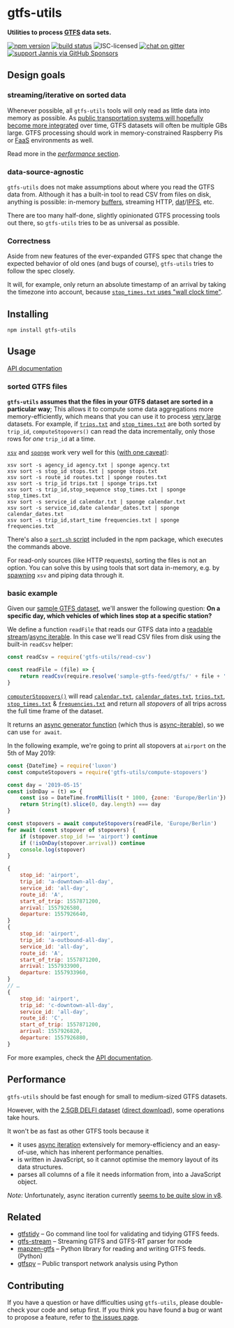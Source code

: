 # gtfs-utils

**Utilities to process [GTFS](https://gtfs.org/reference/static/) data sets.**

[![npm version](https://img.shields.io/npm/v/gtfs-utils.svg)](https://www.npmjs.com/package/gtfs-utils)
[![build status](https://api.travis-ci.org/public-transport/gtfs-utils.svg?branch=master)](https://travis-ci.org/public-transport/gtfs-utils)
![ISC-licensed](https://img.shields.io/github/license/public-transport/gtfs-utils.svg)
[![chat on gitter](https://badges.gitter.im/public-transport/Lobby.svg)](https://gitter.im/public-transport/Lobby)
[![support Jannis via GitHub Sponsors](https://img.shields.io/badge/support%20Jannis-donate-fa7664.svg)](https://github.com/sponsors/derhuerst)


## Design goals

### streaming/iterative on sorted data

Whenever possible, all `gtfs-utils` tools will only read as little data into memory as possible. As [public transportation systems will hopefully become more integrated](https://github.com/public-transport/why-linked-open-transit-data#why-linked-open-transit-data) over time, GTFS datasets will often be multiple GBs large. GTFS processing should work in memory-constrained Raspberry Pis or [FaaS](https://en.wikipedia.org/wiki/Function_as_a_service) environments as well.

Read more in the [*performance* section](#performance).

### data-source-agnostic

`gtfs-utils` does not make assumptions about where you read the GTFS data from. Although it has a built-in tool to read CSV from files on disk, anything is possible: in-memory [buffers](https://nodejs.org/api/buffer.html), streaming HTTP, [dat](https://dat.foundation)/[IPFS](https://ipfs.io), etc.

There are too many half-done, slightly opinionated GTFS processing tools out there, so `gtfs-utils` tries to be as universal as possible.

### Correctness

Aside from new features of the ever-expanded GTFS spec that change the expected behavior of old ones (and bugs of course), `gtfs-utils` tries to follow the spec closely.

It will, for example, only return an absolute timestamp of an arrival by taking the timezone into account, because [`stop_times.txt` uses "wall clock time"](https://gist.github.com/derhuerst/574edc94981a21ef0ce90713f1cff7f6).


## Installing

```shell
npm install gtfs-utils
```


## Usage

[API documentation](docs/api.md)

### sorted GTFS files

**`gtfs-utils` assumes that the files in your GTFS dataset are sorted in a particular way**; This allows it to compute some data aggregations more memory-efficiently, which means that you can use it to process [very large](#performance) datasets. For example, if [`trips.txt`](https://gtfs.org/reference/static/#tripstxt) and [`stop_times.txt`](https://gtfs.org/reference/static/#stop_timestxt) are both sorted by `trip_id`, `computeStopovers()` can read the data incrementally, only those rows for *one* `trip_id` at a time.

[`xsv`](https://github.com/BurntSushi/xsv) and [`sponge`](https://linux.die.net/man/1/sponge) work very well for this ([with one caveat](https://github.com/BurntSushi/xsv/issues/142#issuecomment-647478949)):

```shell
xsv sort -s agency_id agency.txt | sponge agency.txt
xsv sort -s stop_id stops.txt | sponge stops.txt
xsv sort -s route_id routes.txt | sponge routes.txt
xsv sort -s trip_id trips.txt | sponge trips.txt
xsv sort -s trip_id,stop_sequence stop_times.txt | sponge stop_times.txt
xsv sort -s service_id calendar.txt | sponge calendar.txt
xsv sort -s service_id,date calendar_dates.txt | sponge calendar_dates.txt
xsv sort -s trip_id,start_time frequencies.txt | sponge frequencies.txt
```

There's also a [`sort.sh` script](sort.sh) included in the npm package, which executes the commands above.

For read-only sources (like HTTP requests), sorting the files is not an option. You can solve this by using tools that sort data in-memory, e.g. by [spawning](https://nodejs.org/docs/latest-v12.x/api/child_process.html#child_process_child_process_spawn_command_args_options) `xsv` and piping data through it.

### basic example

Given our [sample GTFS dataset](https://npmjs.com/package/sample-gtfs-feed), we'll answer the following question: **On a specific day, which vehicles of which lines stop at a specific station?**

We define a function `readFile` that reads our GTFS data into a [readable stream](https://nodejs.org/api/stream.html#stream_readable_streams)/[async iterable](https://developer.mozilla.org/en-US/docs/Web/JavaScript/Reference/Global_Objects/Symbol/asyncIterator). In this case we'll read CSV files from disk using the built-in `readCsv` helper:

```js
const readCsv = require('gtfs-utils/read-csv')

const readFile = (file) => {
	return readCsv(require.resolve('sample-gtfs-feed/gtfs/' + file + '.txt'))
}
```

[`computerStopovers()`](docs/api.md#computestopovers) will read [`calendar.txt`](https://gtfs.org/reference/static/#calendartxt), [`calendar_dates.txt`](https://gtfs.org/reference/static/#calendar_datestxt), [`trips.txt`](https://gtfs.org/reference/static/#tripstxt), [`stop_times.txt`](https://gtfs.org/reference/static/#stop_timestxt) & [`frequencies.txt`](https://gtfs.org/reference/static/#frequenciestxt) and return all *stopovers* of all trips across the full time frame of the dataset.

It returns an [async generator function](https://javascript.info/async-iterators-generators#async-generators) (which thus is [async-iterable](https://developer.mozilla.org/en-US/docs/Web/JavaScript/Reference/Global_Objects/Symbol/asyncIterator)), so we can use `for await`.

In the following example, we're going to print all stopovers at `airport` on the 5th of May 2019:

```js
const {DateTime} = require('luxon')
const computeStopovers = require('gtfs-utils/compute-stopovers')

const day = '2019-05-15'
const isOnDay = (t) => {
	const iso = DateTime.fromMillis(t * 1000, {zone: 'Europe/Berlin'}).toISO()
	return String(t).slice(0, day.length) === day
}

const stopovers = await computeStopovers(readFile, 'Europe/Berlin')
for await (const stopover of stopovers) {
	if (stopover.stop_id !== 'airport') continue
	if (!isOnDay(stopover.arrival)) continue
	console.log(stopover)
}
```

```js
{
	stop_id: 'airport',
	trip_id: 'a-downtown-all-day',
	service_id: 'all-day',
	route_id: 'A',
	start_of_trip: 1557871200,
	arrival: 1557926580,
	departure: 1557926640,
}
{
	stop_id: 'airport',
	trip_id: 'a-outbound-all-day',
	service_id: 'all-day',
	route_id: 'A',
	start_of_trip: 1557871200,
	arrival: 1557933900,
	departure: 1557933960,
}
// …
{
	stop_id: 'airport',
	trip_id: 'c-downtown-all-day',
	service_id: 'all-day',
	route_id: 'C',
	start_of_trip: 1557871200,
	arrival: 1557926820,
	departure: 1557926880,
}
```

For more examples, check the [API documentation](docs/api.md).


## Performance

`gtfs-utils` should be fast enough for small to medium-sized GTFS datasets.

However, with the [2.5GB DELFI dataset](https://www.opendata-oepnv.de/ht/de/organisation/delfi/startseite?tx_vrrkit_view%5Bdataset_name%5D=deutschlandweite-sollfahrplandaten-gtfs&tx_vrrkit_view%5Baction%5D=details&tx_vrrkit_view%5Bcontroller%5D=View) ([direct download](https://delfi-gtfs-url.now.sh/api/latest)), some operations take hours.

It won't be as fast as other GTFS tools because it

- it uses [async iteration](https://developer.mozilla.org/en-US/docs/Web/JavaScript/Reference/Global_Objects/Symbol/asyncIterator) extensively for memory-efficiency and an easy-of-use, which has inherent performance penalties.
- is written in JavaScript, so it cannot optimise the memory layout of its data structures.
- parses all columns of a file it needs information from, into a JavaScript object.

*Note:* Unfortunately, async iteration currently [seems to be quite slow in v8](https://github.com/nodejs/node/issues/31979).


## Related

- [gtfstidy](https://github.com/patrickbr/gtfstidy) – Go command line tool for validating and tidying GTFS feeds.
- [gtfs-stream](https://github.com/staeco/gtfs-stream) – Streaming GTFS and GTFS-RT parser for node
- [mapzen-gtfs](https://github.com/transitland/mapzen-gtfs) – Python library for reading and writing GTFS feeds. (Python)
- [gtfspy](https://github.com/CxAalto/gtfspy) – Public transport network analysis using Python

## Contributing

If you have a question or have difficulties using `gtfs-utils`, please double-check your code and setup first. If you think you have found a bug or want to propose a feature, refer to [the issues page](https://github.com/public-transport/gtfs-utils/issues).
